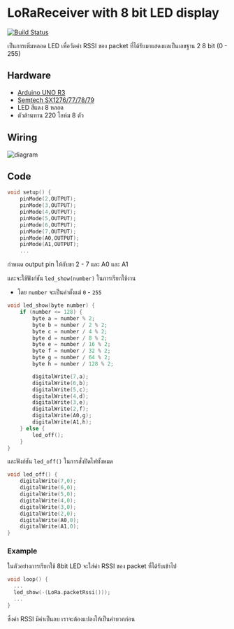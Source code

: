 # LoRaReceiver with 8 bit LED display

[![Build Status](https://travis-ci.org/travis-ci/travis-web.svg?branch=master)](https://travis-ci.org/travis-ci/travis-web)

เป็นการเพิ่มหลอด LED เพื่อวัดค่า RSSI ของ packet ที่ได้รับมาแสดงผลเป็นเลขฐาน 2 8 bit (0 - 255)
## Hardware
* [Arduino UNO R3](https://store.arduino.cc/usa/arduino-uno-rev3)
* [Semtech SX1276/77/78/79](http://www.semtech.com/apps/product.php?pn=SX1276)
* LED สีแดง 8 หลอด
* ตัวต้านทาน 220 โอห์ม 8 ตัว

## Wiring
![diagram](https://github.com/Chanonsersa/Arduino-LoRa/blob/Chanonsersa-8bitLED/examples/LoRaReceiver8bit/8Bit-LED-diagram.png "8 bit LED display")

## Code
```cpp
void setup() {
    pinMode(2,OUTPUT);   
    pinMode(3,OUTPUT);  
    pinMode(4,OUTPUT);  
    pinMode(5,OUTPUT);
    pinMode(6,OUTPUT);
    pinMode(7,OUTPUT);
    pinMode(A0,OUTPUT);
    pinMode(A1,OUTPUT);
    ...
```
กำหนด output pin ให้กับขา 2 - 7 และ A0 และ A1

และจะใช้ฟังก์ชัน `led_show(number)` ในการเรียกใช้งาน
- โดย `number` จะเป็นค่าตั้งแต่ `0` - `255`
```cpp
void led_show(byte number) {
    if (number <= 128) {
        byte a = number % 2;      
        byte b = number / 2 % 2;     
        byte c = number / 4 % 2;        
        byte d = number / 8 % 2;
        byte e = number / 16 % 2;
        byte f = number / 32 % 2;
        byte g = number / 64 % 2;
        byte h = number / 128 % 2;

        digitalWrite(7,a); 
        digitalWrite(6,b); 
        digitalWrite(5,c); 
        digitalWrite(4,d); 
        digitalWrite(3,e); 
        digitalWrite(2,f); 
        digitalWrite(A0,g);
        digitalWrite(A1,h);
    } else {
        led_off();
    }
}
```

และฟังก์ชัน `led_off()` ในการสั่งปิดไฟทั้งหมด

```cpp
void led_off() {
    digitalWrite(7,0); 
    digitalWrite(6,0); 
    digitalWrite(5,0); 
    digitalWrite(4,0); 
    digitalWrite(3,0); 
    digitalWrite(2,0); 
    digitalWrite(A0,0);
    digitalWrite(A1,0);
}
```

### Example

ในตัวอย่างการเรียกใช้ 8bit LED จะใส่ค่า RSSI ของ packet ที่ได้รับเข้าไป
```cpp
void loop() {
  ...
  led_show(-(LoRa.packetRssi()));
  ...
}
```
ซึ่งค่า RSSI มีค่าเป็นลบ เราจะต้องแปลงให้เป็นค่าบวกก่อน
